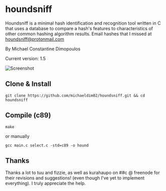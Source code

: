 # houndsniff
Houndsniff is a minimal hash identification and recognition tool written in C that uses a database to compare a hash's features to characteristics of other common hashing algorithm results. Email hashes that I missed at houndsniff@protonmail.com

By Michael Constantine Dimopoulos

Current version: 1.5

![Screenshot](https://1.bp.blogspot.com/-NoLj1A28LTk/X25thDwJ2hI/AAAAAAAA8HU/l219Zr9vgCEZlY-GnsDK2VCbBQk6Um_QACLcBGAsYHQ/s16000/hound.png)

Clone & Install
----
```
git clone https://github.com/michaeldim02/houndsniff.git && cd houndsniff
```

Compile (c89)
----
```
make
```

or manually
```
gcc main.c select.c -std=c89 -o hound
```


Thanks
----
Thanks a lot to tuu and fizzie, as well as kurahaupo on ##c @ freenode for their revisions and suggestions! (even though I've yet to implement everything). I truly appreciate the help.
